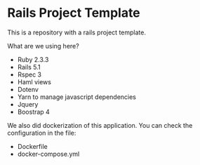# Rails Project Template

This is a repository with a rails project template.

What are we using here?

* Ruby 2.3.3
* Rails 5.1
* Rspec 3
* Haml views
* Dotenv
* Yarn to manage javascript dependencies 
* Jquery
* Boostrap 4

We also did dockerization of this application. You can check the configuration in the file:

* Dockerfile
* docker-compose.yml

